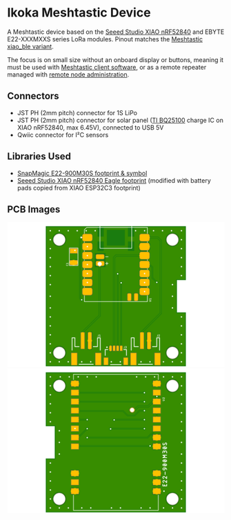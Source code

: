 # Ikoka Meshtastic Device

A Meshtastic device based on the [Seeed Studio XIAO nRF52840](https://www.seeedstudio.com/Seeed-XIAO-BLE-nRF52840-p-5201.html) and EBYTE E22-XXXMXXS series LoRa modules. Pinout matches the [Meshtastic xiao_ble variant](https://github.com/meshtastic/firmware/tree/master/variants/xiao_ble).

The focus is on small size without an onboard display or buttons, meaning it must be used with [Meshtastic client software](https://meshtastic.org/docs/software/), or as a remote repeater managed with [remote node administration](https://meshtastic.org/docs/configuration/remote-admin/).

## Connectors

* JST PH (2mm pitch) connector for 1S LiPo
* JST PH (2mm pitch) connector for solar panel ([TI BQ25100](https://www.ti.com/product/BQ25100) charge IC on XIAO nRF52840, max 6.45V), connected to USB 5V
* Qwiic connector for I²C sensors

## Libraries Used

* [SnapMagic E22-900M30S footprint & symbol](https://www.snapeda.com/parts/E22-900M30S/EBYTE/view-part/)
* [Seeed Studio XIAO nRF52840 Eagle footprint](https://files.seeedstudio.com/wiki/XIAO-BLE/Seeed-Studio-XIAO-nRF52840-footprint-eagle.lbr) (modified with battery pads copied from XIAO ESP32C3 footprint)

## PCB Images

![PCB Top](ikoka-nano-pcb-top.png?raw=true)
![PCB Bottom](ikoka-nano-pcb-bottom.png?raw=true)
